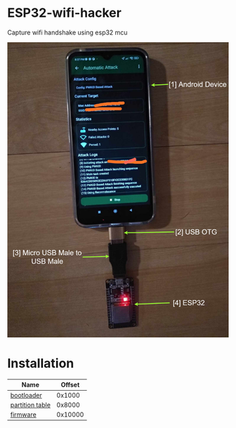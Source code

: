 # ESP32-wifi-hacker

Capture wifi handshake using esp32 mcu

<img src="https://github.com/xiv3r/ESP32-wifi-hacker/blob/main/esp32_1.png">


# Installation

| Name            | Offset |
|-----------------|--------|
| [bootloader](https://raw.githubusercontent.com/xiv3r/ESP32-wifi-hacker/refs/heads/main/bin/bootloader.bin)      | 0x1000 |
| [partition table](https://raw.githubusercontent.com/xiv3r/ESP32-wifi-hacker/refs/heads/main/bin/partition-table.bin) | 0x8000 |
| [firmware](https://raw.githubusercontent.com/xiv3r/ESP32-wifi-hacker/refs/heads/main/bin/firmware.bin)        | 0x10000|
